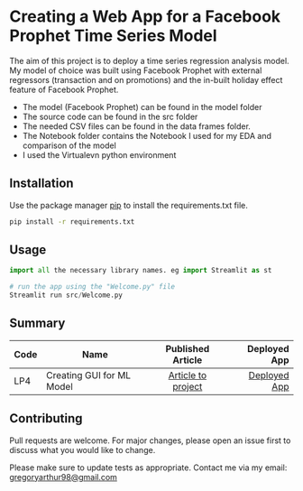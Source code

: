 # Creating a Web App for a Facebook Prophet Time Series Model 

The aim of this project is to deploy a time series regression analysis model. My model of choice was built using Facebook Prophet with external regressors (transaction and on promotions) and the in-built holiday effect feature of Facebook Prophet. 

- The model (Facebook Prophet) can be found in the model folder
- The source code can be found in the src folder
- The needed CSV files can be found in the data frames folder. 
- The Notebook folder contains the Notebook I used for my EDA and comparison of the model 
- I used the Virtualevn python environment



## Installation

Use the package manager [pip](https://pip.pypa.io/en/stable/) to install the requirements.txt file. 

```bash
pip install -r requirements.txt
```

## Usage

```python
import all the necessary library names. eg import Streamlit as st 

# run the app using the "Welcome.py" file
Streamlit run src/Welcome.py

```
## Summary
| Code      | Name        | Published Article |  Deployed App |
|-----------|-------------|:-------------:|------:|
| LP4 | Creating GUI for ML Model |  [Article to project](https://gregoryarthur98.medium.com/create-a-multipage-app-for-your-regression-model-without-using-css-html-django-f5b552b4a875) | [Deployed App](https://fbpforecast.streamlit.app/) |


## Contributing

Pull requests are welcome. For major changes, please open an issue first
to discuss what you would like to change.

Please make sure to update tests as appropriate. Contact me via my email: gregoryarthur98@gmail.com
